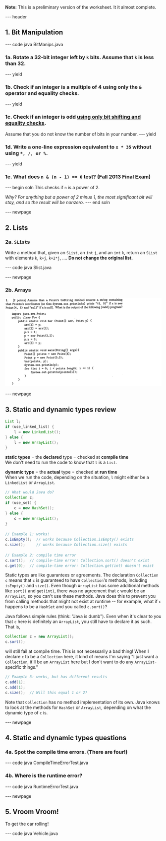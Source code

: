 **Note:** This is a preliminary version of the worksheet. It it almost complete.


--- header

## 1. Bit Manipulation

--- code java BitManips.java
### 1a. Rotate a 32-bit integer left by `k` bits. Assume that `k` is less than 32.
--- yield
### 1b. Check if an integer is a multiple of 4 using only the `&` operator and equality checks. 
--- yield
### 1c. Check if an integer is odd <u>using only bit shifting and equality checks</u>.
Assume that you do not know the number of bits in your number.
--- yield
### 1d. Write a one-line expression equivalent to `x * 35` without using `*, /, or %`.
--- yield

### 1e. What does `n & (n - 1) == 0` test? (Fall 2013 Final Exam)
--- begin soln
This checks if `n` is a power of 2.

*Why? For anything but a power of 2 minus 1, the most significant bit will stay, and so the result will be nonzero.*
--- end soln


--- newpage

## 2. Lists

### 2a. `SList`s

Write a method that, given an `SList`, an `int` `j`, and an `int` `k`, return an `SList` with elements `k`, `k+j`, `k+2*j`, .... **Do not change the original list.**

--- code java Slist.java


--- newpage

### 2b. Arrays

![](img/array-point-question.png)



--- newpage

## 3. Static and dynamic types review

```java
List l;
if (use_linked_list) {
    l = new LinkedList();
} else {
    l = new ArrayList();
}
```

**static types** = the **declared** type = checked at **compile time**  
We don't need to run the code to know that `l` is a `List`.

**dynamic type** = the **actual** type = checked at **run time**  
When we run the code, depending on the situation, `l` might either be a `LinkedList` or `ArrayList`.

```java
// What would Java do?
Collection c;
if (use_set) {
    c = new HashSet();
} else {
    c = new ArrayList();
}

// Example 1: works!
c.isEmpty();  // works because Collection.isEmpty() exists
c.size();     // works because Collection.size() exists

// Example 2: compile time error
c.sort();  // compile-time error: Collection.sort() doesn't exist
c.get(0);  // compile-time error: Collection.get(int) doesn't exist
```

Static types are like guarantees or agreements. The declaration `Collection c` means that `c` is guaranteed to have `Collection`'s methods, including `isEmpty()` and `size()`. Even though `ArrayList` has some additional methods like `sort()` and `get(int)`, there was no agreement that `c` would be an `ArrayList`, so you can't use these methods. Java does this to prevent you from calling methods that might not exist at runtime -- for example, what if `c` happens to be a `HashSet` and you called `c.sort()`?

Java follows simple rules (think: "Java is dumb"). Even when it's clear to you that `c` here is definitely an `ArrayList`, you still have to declare it as such. That is,

```java
Collection c = new ArrayList();
c.sort();
```

will still fail at compile time. This is not necessarily a bad thing! When I declare `c` to be a `Collection` here, it kind of means I'm saying "I just want a `Collection`, it'll be an `ArrayList` here but I don't want to do any `ArrayList`-specific things."

```java
// Example 3: works, but has different results
c.add(1);
c.add(1);
c.size();  // Will this equal 1 or 2?
```

Note that `Collection` has no method implementation of its own. Java knows to look at the methods for `HashSet` or `ArrayList`, depending on what the dynamic type of `c` is.



--- newpage

## 4. Static and dynamic types questions

### 4a. Spot the compile time errors. (There are four!)
--- code java CompileTimeErrorTest.java

### 4b. Where is the runtime error?
--- code java RuntimeErrorTest.java



--- newpage

## 5. Vroom Vroom!

To get the car rolling!

--- code java Vehicle.java
